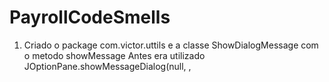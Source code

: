 # PayrollCodeSmells
1) Criado o package com.victor.uttils e a classe ShowDialogMessage com o metodo showMessage
Antes era utilizado JOptionPane.showMessageDialog(null, <message>, <title>, JOptionPane.INFORMATION_MESSAGE),
Agora basta utilizar ShowDialogMessage.showMessage(<title>, <message>)
